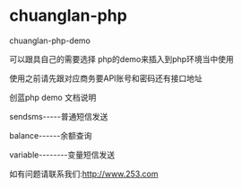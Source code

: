 # chuanglan-php
chuanglan-php-demo


可以跟具自己的需要选择 php的demo来插入到php环境当中使用 

使用之前请先跟对应商务要API账号和密码还有接口地址

创蓝php demo 文档说明

sendsms-----普通短信发送

balance------余额查询

variable--------变量短信发送

如有问题请联系我们:http://www.253.com
